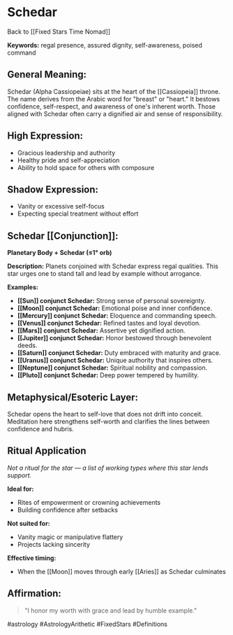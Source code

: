 # Schedar

Back to [[Fixed Stars Time Nomad]]

**Keywords:** regal presence, assured dignity, self-awareness, poised command

## General Meaning:
Schedar (Alpha Cassiopeiae) sits at the heart of the
[[Cassiopeia]] throne. The name derives from the Arabic word for "breast"
or "heart." It bestows confidence, self-respect, and awareness of one's
inherent worth. Those aligned with Schedar often carry a dignified air
and sense of responsibility.

## High Expression:
- Gracious leadership and authority
- Healthy pride and self-appreciation
- Ability to hold space for others with composure

## Shadow Expression:
- Vanity or excessive self-focus
- Expecting special treatment without effort

## Schedar [[Conjunction]]:

**Planetary Body + Schedar (≤1° orb)**

**Description:**
Planets conjoined with Schedar express regal qualities. This star urges
one to stand tall and lead by example without arrogance.

**Examples:**
- **[[Sun]] conjunct Schedar:** Strong sense of personal sovereignty.
- **[[Moon]] conjunct Schedar:** Emotional poise and inner confidence.
- **[[Mercury]] conjunct Schedar:** Eloquence and commanding speech.
- **[[Venus]] conjunct Schedar:** Refined tastes and loyal devotion.
- **[[Mars]] conjunct Schedar:** Assertive yet dignified action.
- **[[Jupiter]] conjunct Schedar:** Honor bestowed through benevolent deeds.
- **[[Saturn]] conjunct Schedar:** Duty embraced with maturity and grace.
- **[[Uranus]] conjunct Schedar:** Unique authority that inspires others.
- **[[Neptune]] conjunct Schedar:** Spiritual nobility and compassion.
- **[[Pluto]] conjunct Schedar:** Deep power tempered by humility.

## Metaphysical/Esoteric Layer:
Schedar opens the heart to self-love that does not drift into conceit.
Meditation here strengthens self-worth and clarifies the lines between
confidence and hubris.

## Ritual Application
*Not a ritual for the star — a list of working types where this star
lends support.*

**Ideal for:**
- Rites of empowerment or crowning achievements
- Building confidence after setbacks

**Not suited for:**
- Vanity magic or manipulative flattery
- Projects lacking sincerity

**Effective timing:**
- When the [[Moon]] moves through early [[Aries]] as Schedar culminates

## Affirmation:

> "I honor my worth with grace and lead by humble example."

#astrology #AstrologyArithetic #FixedStars #Definitions
